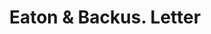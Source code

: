 ---
doi: 10.7916/D8N3182J
date_other: '1870'
date_other_textual: '1870'
form: correspondence
genre:
- Letters (correspondence)
name:
- Eaton & Backus
object_in_context_url: https://biggert.cul.columbia.edu/items/view/ave_biggert_01328
subject_hierarchical_geographic:
- Toledo, Ohio, United States
subject_name:
- Eaton & Backus
title: Eaton & Backus. Letter
sort_title: Eaton & Backus. Letter
call_number: ave_biggert_01328
coordinates:
- 41.66555555555556,-83.57527777777777
pid: ave_biggert_01328
identifiers: ave_biggert_01328
canvas_id: ldpd:396590
permalink: "/items/ave_biggert_01328/"
layout: iiif-image-page
---